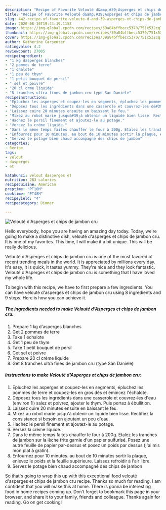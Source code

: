 ```yaml
---
description: "Recipe of Favorite Velouté d&amp;#39;Asperges et chips de jambon cru"
title: "Recipe of Favorite Velouté d&amp;#39;Asperges et chips de jambon cru"
slug: 442-recipe-of-favorite-veloute-d-and-39-asperges-et-chips-de-jambon-cru
date: 2020-08-16T19:44:19.115Z
image: https://img-global.cpcdn.com/recipes/39a84bffbecc5370/751x532cq70/veloute-dasperges-et-chips-de-jambon-cru-photo-principale-de-la-recette.jpg
thumbnail: https://img-global.cpcdn.com/recipes/39a84bffbecc5370/751x532cq70/veloute-dasperges-et-chips-de-jambon-cru-photo-principale-de-la-recette.jpg
cover: https://img-global.cpcdn.com/recipes/39a84bffbecc5370/751x532cq70/veloute-dasperges-et-chips-de-jambon-cru-photo-principale-de-la-recette.jpg
author: Katherine Carpenter
ratingvalue: 4.2
reviewcount: 27005
recipeingredient:
- "1 kg dasperges blanches"
- "2 pommes de terre"
- "1 chalote"
- "1 peu de thym"
- "1 petit bouquet de persil"
- " sel et poivre"
- "20 cl crme liquide"
- "8 tranches ultra fines de jambon cru type San Daniele"
recipeinstructions:
- "Épluchez les asperges et coupez-les en segments, épluchez les pommes de terre et coupez-les en gros dés et émincez l&#39;échalote."
- "Déposez tous les ingrédients dans une casserole et couvrez-les d&#39;eau (environ 1l) salez et poivrez, ajouter le thym. Puis portez à ébullition."
- "Laissez cuire 20 minutes ensuite en baissant le feu."
- "Mixez au robot marie jusqu&#39;à obtenir un liquide bien lisse. Rectifiez la consistance si besoin en ajoutant un peu d&#39;eau."
- "Hachez le persil finement et ajoutez-le au potage."
- "Versez la crème liquide."
- "Dans le même temps faites chauffer le four à 200g. Etalez les tranches de jambon sur la lèche frite garnie d&#39;un papier sulfurisé. Posez une autre feuille de papier par-dessus et posez un poids par dessus (j&#39;ai mis mon plat à gratin)."
- "Enfournez pour 10 minutes. au bout de 10 minutes sortir la plaque, enlevez le poids et la feuille supérieure. Laissez refroidir à l&#39;air libre."
- "Servez le potage bien chaud accompagné des chips de jambon"
categories:
- Recipe
tags:
- velout
- dasperges
- et

katakunci: velout dasperges et 
nutrition: 283 calories
recipecuisine: American
preptime: "PT10M"
cooktime: "PT48M"
recipeyield: "4"
recipecategory: Dinner

---
```



![Velouté d&#39;Asperges et chips de jambon cru](https://img-global.cpcdn.com/recipes/39a84bffbecc5370/751x532cq70/veloute-dasperges-et-chips-de-jambon-cru-photo-principale-de-la-recette.jpg)

Hello everybody, hope you are having an amazing day today. Today, we're going to make a distinctive dish, velouté d&#39;asperges et chips de jambon cru. It is one of my favorites. This time, I will make it a bit unique. This will be really delicious.



Velouté d&#39;Asperges et chips de jambon cru is one of the most favored of recent trending meals in the world. It is appreciated by millions every day. It's easy, it is quick, it tastes yummy. They're nice and they look fantastic. Velouté d&#39;Asperges et chips de jambon cru is something that I have loved my whole life.


To begin with this recipe, we have to first prepare a few ingredients. You can have velouté d&#39;asperges et chips de jambon cru using 8 ingredients and 9 steps. Here is how you can achieve it.

<!--inarticleads1-->

##### The ingredients needed to make Velouté d&#39;Asperges et chips de jambon cru:

1. Prepare 1 kg d&#39;asperges blanches
1. Get 2 pommes de terre
1. Take 1 échalote
1. Get 1 peu de thym
1. Take 1 petit bouquet de persil
1. Get  sel et poivre
1. Prepare 20 cl crème liquide
1. Get 8 tranches ultra fines de jambon cru (type San Daniele)




<!--inarticleads2-->

##### Instructions to make Velouté d&#39;Asperges et chips de jambon cru:

1. Épluchez les asperges et coupez-les en segments, épluchez les pommes de terre et coupez-les en gros dés et émincez l&#39;échalote.
1. Déposez tous les ingrédients dans une casserole et couvrez-les d&#39;eau (environ 1l) salez et poivrez, ajouter le thym. Puis portez à ébullition.
1. Laissez cuire 20 minutes ensuite en baissant le feu.
1. Mixez au robot marie jusqu&#39;à obtenir un liquide bien lisse. Rectifiez la consistance si besoin en ajoutant un peu d&#39;eau.
1. Hachez le persil finement et ajoutez-le au potage.
1. Versez la crème liquide.
1. Dans le même temps faites chauffer le four à 200g. Etalez les tranches de jambon sur la lèche frite garnie d&#39;un papier sulfurisé. Posez une autre feuille de papier par-dessus et posez un poids par dessus (j&#39;ai mis mon plat à gratin).
1. Enfournez pour 10 minutes. au bout de 10 minutes sortir la plaque, enlevez le poids et la feuille supérieure. Laissez refroidir à l&#39;air libre.
1. Servez le potage bien chaud accompagné des chips de jambon




So that's going to wrap this up with this exceptional food velouté d&#39;asperges et chips de jambon cru recipe. Thanks so much for reading. I am confident that you will make this at home. There is gonna be interesting food in home recipes coming up. Don't forget to bookmark this page in your browser, and share it to your family, friends and colleague. Thanks again for reading. Go on get cooking!
